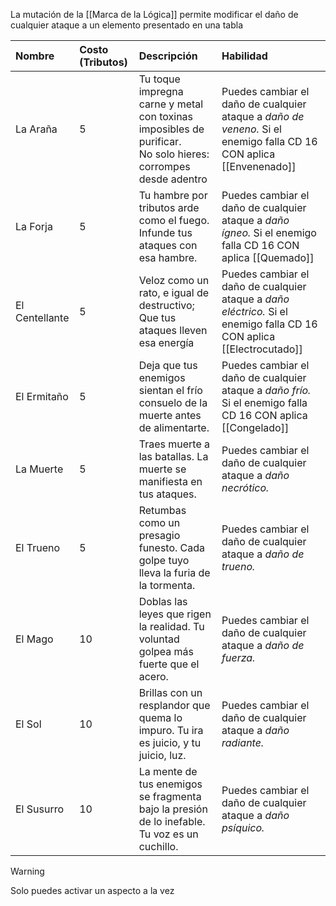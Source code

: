 La mutación de la [[Marca de la Lógica]] permite modificar el daño de cualquier ataque a un elemento presentado en una tabla

| Nombre         | Costo (Tributos) | Descripción                                                                                                     | Habilidad                                                                                                              |
| :------------- | :--------------- | :-------------------------------------------------------------------------------------------------------------- | :--------------------------------------------------------------------------------------------------------------------- |
| La Araña       | 5                | Tu toque impregna carne y metal con toxinas imposibles de purificar.<br>No solo hieres: corrompes desde adentro | Puedes cambiar el daño de cualquier ataque a *daño de veneno.* Si el enemigo falla CD 16 CON aplica [[Envenenado]]     |
| La Forja       | 5                | Tu hambre por tributos arde como el fuego. Infunde tus ataques con esa hambre.                                  | Puedes cambiar el daño de cualquier ataque a *daño ígneo.* Si el enemigo falla CD 16 CON aplica [[Quemado]]            |
| El Centellante | 5                | Veloz como un rato, e igual de destructivo; Que tus ataques lleven esa energía                                  | Puedes cambiar el daño de cualquier ataque a *daño eléctrico.*  Si el enemigo falla CD 16 CON aplica [[Electrocutado]] |
| El Ermitaño    | 5                | Deja que tus enemigos sientan el frío consuelo de la muerte antes de alimentarte.                               | Puedes cambiar el daño de cualquier ataque a *daño frío.* Si el enemigo falla CD 16 CON aplica [[Congelado]]           |
| La Muerte      | 5                | Traes muerte a las batallas. La muerte se manifiesta en tus ataques.                                            | Puedes cambiar el daño de cualquier ataque a *daño necrótico.*                                                         |
| El Trueno      | 5                | Retumbas como un presagio funesto. Cada golpe tuyo lleva la furia de la tormenta.                               | Puedes cambiar el daño de cualquier ataque a *daño de trueno.*                                                         |
| El Mago        | 10               | Doblas las leyes que rigen la realidad. Tu voluntad golpea más fuerte que el acero.                             | Puedes cambiar el daño de cualquier ataque a *daño de fuerza.*                                                         |
| El Sol         | 10               | Brillas con un resplandor que quema lo impuro. Tu ira es juicio, y tu juicio, luz.                              | Puedes cambiar el daño de cualquier ataque a *daño radiante.*                                                          |
| El Susurro     | 10               | La mente de tus enemigos se fragmenta bajo la presión de lo inefable. Tu voz es un cuchillo.                    | Puedes cambiar el daño de cualquier ataque a *daño psíquico.*                                                          |
> [!warning]
Solo puedes activar un aspecto a la vez
